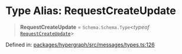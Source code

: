 # Type Alias: RequestCreateUpdate

> **RequestCreateUpdate** = `Schema.Schema.Type`\<*typeof* [`RequestCreateUpdate`](../variables/RequestCreateUpdate.md)\>

Defined in: [packages/hypergraph/src/messages/types.ts:126](https://github.com/hashirpm/hypergraph/blob/ab4ea1cdb9430798142e0d735aac9d31c2cf0ae0/packages/hypergraph/src/messages/types.ts#L126)
